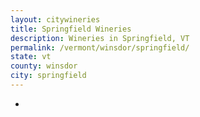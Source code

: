 ```yaml
---
layout: citywineries
title: Springfield Wineries
description: Wineries in Springfield, VT
permalink: /vermont/winsdor/springfield/
state: vt
county: winsdor
city: springfield
---
```

-
